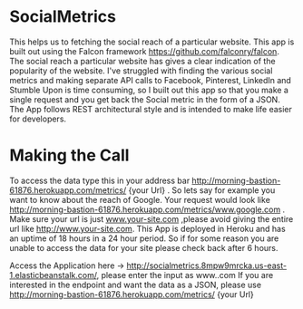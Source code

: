 # SocialMetrics

This helps us to fetching the social reach of a particular website. This app is built out using the Falcon framework https://github.com/falconry/falcon. The social reach a particular website has gives a clear indication of the popularity of the website. I've struggled with finding the various social metrics and making separate API calls to Facebook, Pinterest, LinkedIn and Stumble Upon is time consuming, so I built out this app so that you make a single request and you get back the Social metric in the form of a JSON. The App follows REST architectural style and is intended to make life easier for developers.

# Making the Call

To access the data type this in your address bar http://morning-bastion-61876.herokuapp.com/metrics/ {your Url} . So lets say for example you want to know about the reach of Google. Your request would look like http://morning-bastion-61876.herokuapp.com/metrics/www.google.com . Make sure your url is just www.your-site.com ,please avoid giving the entire url like http://www.your-site.com. This App is deployed in Heroku and has an uptime of 18 hours in a 24 hour period. So if for some reason you are unable to access the data for your site please check back after 6 hours.

Access the Application here -> http://socialmetrics.8mpw9mrcka.us-east-1.elasticbeanstalk.com/, please enter the input as www.<your-site>.com
If you are interested in the endpoint and want the data as a JSON, please use http://morning-bastion-61876.herokuapp.com/metrics/ {your Url}
